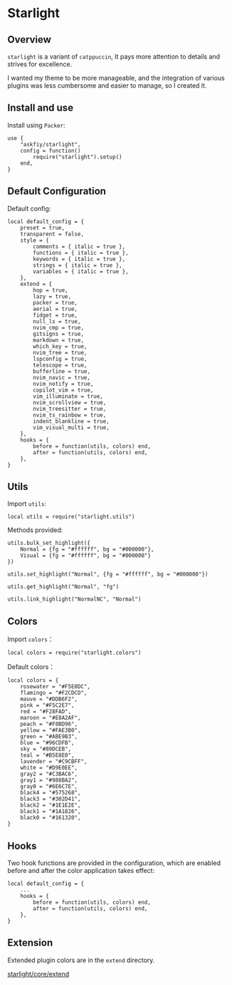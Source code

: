 # Starlight

## Overview

`starlight` is a variant of `catppuccin`, It pays more attention to details and strives for excellence.

I wanted my theme to be more manageable, and the integration of various plugins was less cumbersome and easier to manage, so I created it.

## Install and use

Install using `Packer`:

```
use {
    "askfiy/starlight",
    config = function()
        require("starlight").setup()
    end,
}
```

## Default Configuration

Default config:

```
local default_config = {
    preset = true,
    transparent = false,
    style = {
        comments = { italic = true },
        functions = { italic = true },
        keywords = { italic = true },
        strings = { italic = true },
        variables = { italic = true },
    },
    extend = {
        hop = true,
        lazy = true,
        packer = true,
        aerial = true,
        fidget = true,
        null_ls = true,
        nvim_cmp = true,
        gitsigns = true,
        markdown = true,
        which_key = true,
        nvim_tree = true,
        lspconfig = true,
        telescope = true,
        bufferline = true,
        nvim_navic = true,
        nvim_notify = true,
        copilot_vim = true,
        vim_illuminate = true,
        nvim_scrollview = true,
        nvim_treesitter = true,
        nvim_ts_rainbow = true,
        indent_blankline = true,
        vim_visual_multi = true,
    },
    hooks = {
        before = function(utils, colors) end,
        after = function(utils, colors) end,
    },
}
```

## Utils

Import `utils`:

```
local utils = require("starlight.utils")
```

Methods provided:

```
utils.bulk_set_highlight({
    Normal = {fg = "#ffffff", bg = "#000000"},
    Visual = {fg = "#ffffff", bg = "#000000"}
})

utils.set_highlight("Normal", {fg = "#ffffff", bg = "#000000"})

utils.get_highlight("Normal", "fg")

utils.link_highlight("NormalNC", "Normal")
```

## Colors

Import `colors`：

```
local colors = require("starlight.colors")
```

Default colors：

```
local colors = {
    rosewater = "#F5E0DC",
    flamingo = "#F2CDCD",
    mauve = "#DDB6F2",
    pink = "#F5C2E7",
    red = "#F28FAD",
    maroon = "#E8A2AF",
    peach = "#F8BD96",
    yellow = "#FAE3B0",
    green = "#ABE9B3",
    blue = "#96CDFB",
    sky = "#89DCEB",
    teal = "#B5E8E0",
    lavender = "#C9CBFF",
    white = "#D9E0EE",
    gray2 = "#C3BAC6",
    gray1 = "#988BA2",
    gray0 = "#6E6C7E",
    black4 = "#575268",
    black3 = "#302D41",
    black2 = "#1E1E2E",
    black1 = "#1A1826",
    black0 = "#161320",
}
```

## Hooks

Two hook functions are provided in the configuration, which are enabled before and after the color application takes effect:

```
local default_config = {
    ...
    hooks = {
        before = function(utils, colors) end,
        after = function(utils, colors) end,
    },
}
```

## Extension

Extended plugin colors are in the `extend` directory.

[starlight/core/extend](./lua/starlight/core/extend)
